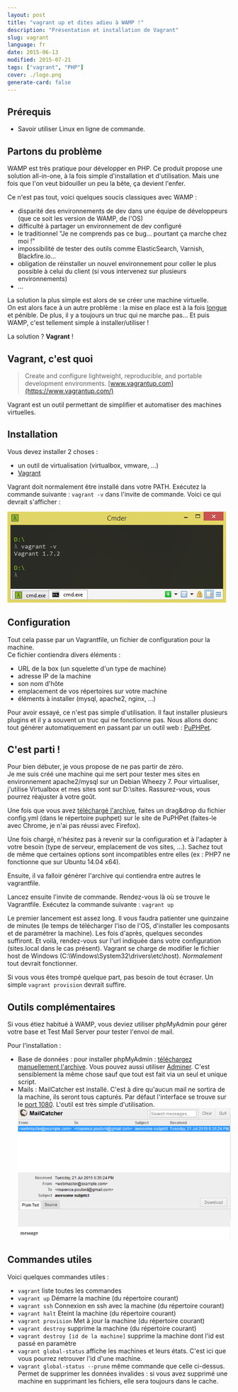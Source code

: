 ```yaml
---
layout: post
title: "vagrant up et dites adieu à WAMP !"
description: "Présentation et installation de Vagrant"
slug: vagrant
language: fr
date: 2015-06-13
modified: 2015-07-21
tags: ["vagrant", "PHP"]
cover: ./logo.png
generate-card: false
---
```


## Prérequis

* Savoir utiliser Linux en ligne de commande.

## Partons du problème

WAMP est très pratique pour développer en PHP. Ce produit propose une solution all-in-one, à la fois simple d'installation et d'utilisation. Mais une fois que l'on veut bidouiller un peu la bête, ça devient l'enfer.

Ce n'est pas tout, voici quelques soucis classiques avec WAMP :  

* disparité des environnements de dev dans une équipe de développeurs (que ce soit les version de WAMP, de l'OS)
* difficulté à partager un environnement de dev configuré
* le traditionnel "Je ne comprends pas ce bug... pourtant ça marche chez moi !"
* impossibilité de tester des outils comme ElasticSearch, Varnish, Blackfire.io...
* obligation de réinstaller un nouvel environnement pour coller le plus possible à celui du client (si vous intervenez sur plusieurs environnements)
* ...

La solution la plus simple est alors de se créer une machine virtuelle.  
On est alors face à un autre problème : la mise en place est à la fois <u>longue</u> et pénible. De plus, il y a toujours un truc qui ne marche pas... Et puis WAMP, c'est tellement simple à installer/utiliser !

La solution ? **Vagrant** !

## Vagrant, c'est quoi

>Create and configure lightweight, reproducible, and portable development environments.
[www.vagrantup.com](https://www.vagrantup.com/)

Vagrant est un outil permettant de simplifier et automatiser des machines virtuelles.

## Installation

Vous devez installer 2 choses :  

* un outil de virtualisation (virtualbox, vmware, ...)
* [Vagrant](https://www.vagrantup.com/downloads.html)

Vagrant doit normalement être installé dans votre PATH.  Exécutez la commande suivante : `vagrant -v` dans l'invite de commande. Voici ce qui devrait s'afficher :

![vagrant version](./console.png)

## Configuration

Tout cela passe par un Vagrantfile, un fichier de configuration pour la machine.  
Ce fichier contiendra divers éléments :  

* URL de la box (un squelette d'un type de machine)
* adresse IP de la machine
* son nom d'hôte
* emplacement de vos répertoires sur votre machine
* éléments à installer (mysql, apache2, nginx, ...)

Pour avoir essayé, ce n'est pas simple d'utilisation. Il faut installer plusieurs plugins et il y a souvent un truc qui ne fonctionne pas.
Nous allons donc tout générer automatiquement en passant par un outil web : [PuPHPet](https://puphpet.com).

## C'est parti !

Pour bien débuter, je vous propose de ne pas partir de zéro.  
Je me suis créé une machine qui me sert pour tester mes sites en environnement apache2/mysql sur un Debian Wheezy 7. Pour virtualiser, j'utilise Virtualbox et mes sites sont sur D:\sites.
Rassurez-vous, vous pourrez réajuster à votre goût.

Une fois que vous avez [téléchargé l'archive](https://github.com/maxpou/vagrant-sites-apache), faites un drag&drop du fichier config.yml (dans le répertoire puphpet) sur le site de PuPHPet (faites-le avec Chrome, je n'ai pas réussi avec Firefox).

Une fois chargé, n'hésitez pas à revenir sur la configuration et à l'adapter à votre besoin (type de serveur, emplacement de vos sites, ...). Sachez tout de même que certaines options sont incompatibles entre elles (ex : PHP7 ne fonctionne que sur Ubuntu 14.04 x64).

Ensuite, il va falloir générer l'archive qui contiendra entre autres le vagrantfile.

Lancez ensuite l'invite de commande. Rendez-vous là où se trouve le Vagrantfile.
Exécutez la commande suivante : `vagrant up`

Le premier lancement est assez long. Il vous faudra patienter une quinzaine de minutes (le temps de télécharger l'iso de l'OS, d'installer les composants et de paramétrer la machine). Les fois d'après, quelques secondes suffiront.
Et voilà, rendez-vous sur l'url indiquée dans votre configuration (sites.local dans le cas présent). Vagrant se charge de modifier le fichier host de Windows (C:\Windows\System32\drivers\etc\host).
*Normalement* tout devrait fonctionner.

Si vous vous êtes trompé quelque part, pas besoin de tout écraser. Un simple `vagrant provision` devrait suffire.

## Outils complémentaires

Si vous étiez habitué à WAMP, vous deviez utiliser phpMyAdmin pour gérer votre base et Test Mail Server pour tester l'envoi de mail.

Pour l'installation :

* Base de données : pour installer phpMyAdmin : [téléchargez manuellement l'archive](https://files.phpmyadmin.net/phpMyAdmin/4.4.12/phpMyAdmin-4.4.12-all-languages.zip). Vous pouvez aussi utiliser [Adminer](http://www.adminer.org). C'est sensiblement la même chose sauf que tout est fait via un seul et unique script.
* Mails : MailCatcher est installé. C'est à dire qu'aucun mail ne sortira de la machine, ils seront tous capturés. Par défaut l'interface se trouve sur le [port 1080](http://sites.local:1080). L'outil est très simple d'utilisation.
![vagrant version](./mail.png)

## Commandes utiles

Voici quelques commandes utiles :  

* `vagrant` liste toutes les commandes
* `vagrant up` Démarre la machine (du répertoire courant)
* `vagrant ssh` Connexion en ssh avec la machine (du répertoire courant)
* `vagrant halt` Eteint la machine (du répertoire courant)
* `vagrant provision` Met à jour la machine  (du répertoire courant)
* `vagrant destroy` supprime la machine (du répertoire courant)
* `vagrant destroy [id de la machine]` supprime la machine dont l'id est passé en paramètre
* `vagrant global-status` affiche les machines et leurs états. C'est ici que vous pourrez retrouver l'id d'une machine.
* `vagrant global-status --prune` même commande que celle ci-dessus. Permet de supprimer les données invalides : si vous avez supprimé une machine en supprimant les fichiers, elle sera toujours dans le cache.
